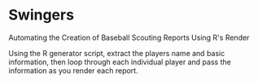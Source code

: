 # Swingers
Automating the Creation of Baseball Scouting Reports Using R's Render

Using the R generator script, extract the players name and basic information, then loop through each individual player and pass the information as you render each report.


